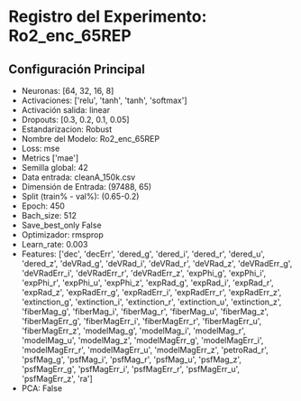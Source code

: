 # Registro del Experimento: Ro2_enc_65REP

## Configuración Principal
- Neuronas:              [64, 32, 16, 8]
- Activaciones:          ['relu', 'tanh', 'tanh', 'softmax']
- Activación salida:     linear
- Dropouts:              [0.3, 0.2, 0.1, 0.05]                      
- Estandarizacion:       Robust
- Nombre del Modelo:     Ro2_enc_65REP
- Loss:                  mse
- Metrics                ['mae']
- Semilla global:        42
- Data entrada:          cleanA_150k.csv
- Dimensión de Entrada:  (97488, 65)
- Split (train% - val%): (0.65-0.2)
- Epoch:                 450
- Bach_size:             512
- Save_best_only         False
- Optimizador:           rmsprop 
- Learn_rate:            0.003
- Features:              ['dec', 'decErr', 'dered_g', 'dered_i', 'dered_r', 'dered_u', 'dered_z', 'deVRad_g', 'deVRad_i', 'deVRad_r', 'deVRad_z', 'deVRadErr_g', 'deVRadErr_i', 'deVRadErr_r', 'deVRadErr_z', 'expPhi_g', 'expPhi_i', 'expPhi_r', 'expPhi_u', 'expPhi_z', 'expRad_g', 'expRad_i', 'expRad_r', 'expRad_z', 'expRadErr_g', 'expRadErr_i', 'expRadErr_r', 'expRadErr_z', 'extinction_g', 'extinction_i', 'extinction_r', 'extinction_u', 'extinction_z', 'fiberMag_g', 'fiberMag_i', 'fiberMag_r', 'fiberMag_u', 'fiberMag_z', 'fiberMagErr_g', 'fiberMagErr_i', 'fiberMagErr_r', 'fiberMagErr_u', 'fiberMagErr_z', 'modelMag_g', 'modelMag_i', 'modelMag_r', 'modelMag_u', 'modelMag_z', 'modelMagErr_g', 'modelMagErr_i', 'modelMagErr_r', 'modelMagErr_u', 'modelMagErr_z', 'petroRad_r', 'psfMag_g', 'psfMag_i', 'psfMag_r', 'psfMag_u', 'psfMag_z', 'psfMagErr_g', 'psfMagErr_i', 'psfMagErr_r', 'psfMagErr_u', 'psfMagErr_z', 'ra']
- PCA:                   False
